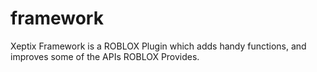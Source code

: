 # framework
Xeptix Framework is a ROBLOX Plugin which adds handy functions, and improves some of the APIs ROBLOX Provides.

